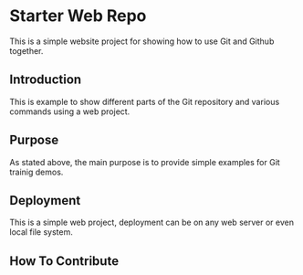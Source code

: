# Starter Web Repo

This is a simple website project for showing how to use Git and Github together.

## Introduction

This is example to show different parts of the Git repository and various commands using a web project.

## Purpose

As stated above, the main purpose is to provide simple examples for Git trainig demos.

## Deployment

This is a simple web project, deployment can be on any web server or even local file system.


## How To Contribute





